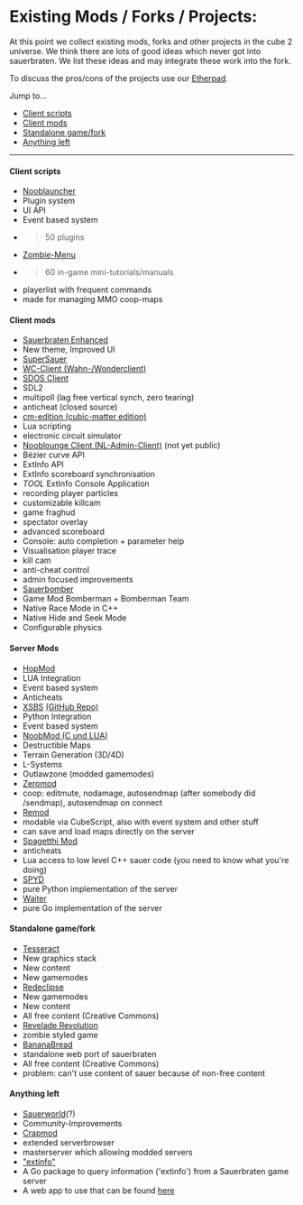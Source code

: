 # Existing Mods / Forks / Projects:

At this point we collect existing mods, forks and other projects in the cube 2 universe. We think there are lots of good ideas which never got into sauerbraten. We list these ideas and may integrate these work into the fork.

To discuss the pros/cons of the projects use our [Etherpad](https://piratenpad.de/p/SauerbratenFork).

Jump to...
* [Client scripts](#client-scripts)
* [Client mods](#client-mods)
* [Standalone game/fork](#standalone-gamefork)
* [Anything left](#anything-left)

***

#### Client scripts
* [Nooblauncher](http://forge.nooblounge.net/projects/nooblauncher)
 * Plugin system
 * UI API
 * Event based system
 * > 50 plugins
* [Zombie-Menu](https://github.com/zombie-crew/zombie-menu)
 * >60 in-game mini-tutorials/manuals
 * playerlist with frequent commands
 * made for managing MMO coop-maps

#### Client mods
* [Sauerbraten Enhanced](https://sourceforge.net/projects/sauerenhanced/)
 * New theme, Improved UI
* [SuperSauer](http://supersauer.blogspot.de)
* [WC-Client (Wahn-/Wonderclient)](http://ogros.org/forum/viewtopic.php?f=77&t=1733)
* [SDOS Client](https://github.com/pisto/sdos-test)
 * SDL2
 * multipoll (lag free vertical synch, zero tearing)
 * anticheat (closed source)
* [cm-edition (cubic-matter edition)](https://sourceforge.net/projects/cmsauerbraten/)
 * Lua scripting
 * electronic circuit simulator
* [Nooblounge Client (NL-Admin-Client)](http://forge.nooblounge.net/projects/nl-adminclient) (not yet public)
 * Bézier curve API
 * ExtInfo API
 * ExtInfo scoreboard synchronisation
 * *TOOL* ExtInfo Console Application
 * recording player particles
 * customizable killcam
 * game fraghud
 * spectator overlay
 * advanced scoreboard
 * Console: auto completion + parameter help
 * Visualisation player trace
 * kill cam
 * anti-cheat control
 * admin focused improvements
* [Sauerbomber](http://forge.nooblounge.net/projects/bomberman)
 * Game Mod Bomberman + Bomberman Team
 * Native Race Mode in C++
 * Native Hide and Seek Mode
 * Configurable physics

#### Server Mods
* [HopMod](https://code.google.com/p/hopmod/)
 * LUA Integration
 * Event based system
 * Anticheats
* [XSBS](http://xsbs.greghaynes.net) [(GitHub Repo)](https://github.com/greghaynes/xsbs)
 * Python Integration
 * Event based system
* [NoobMod (C und LUA)](http://forge.nooblounge.net/projects/noobmod)
 * Destructible Maps
 * Terrain Generation (3D/4D)
 * L-Systems
 * Outlawzone (modded gamemodes)
* [Zeromod](https://github.com/andrius4669/zeromod)
 * coop: editmute, nodamage, autosendmap (after somebody did /sendmap), autosendmap on connect
* [Remod](https://code.google.com/p/remod-sauerbraten/)
 * modable via CubeScript, also with event system and other stuff
 * can save and load maps directly on the server
* [Spagetthi Mod](https://github.com/pisto/spaghettimod)
 * anticheats
 * Lua access to low level C++ sauer code (you need to know what you're doing)
* [SPYD](https://github.com/fdChasm/spyd)
 * pure Python implementation of the server
* [Waiter](https://github.com/sauerbraten/waiter)
 * pure Go implementation of the server

#### Standalone game/fork
* [Tesseract](http://tesseract.gg)
 * New graphics stack
 * New content
 * New gamemodes
* [Redeclipse](http://redeclipse.net)
 * New gamemodes
 * New content
 * All free content (Creative Commons)
* [Revelade Revolution](http://theintercooler.com/reveladerevolution.html)
 * zombie styled game
* [BananaBread](https://github.com/kripken/BananaBread)
 * standalone web port of sauerbraten
 * All free content (Creative Commons)
 * problem: can't use content of sauer because of non-free content

#### Anything left
* [Sauerworld](http://www.sauerworld.org/)(?)
 * Community-Improvements
* [Crapmod](http://crapmod.net)
 * extended serverbrowser
 * masterserver which allowing modded servers
* ["extinfo"](https://github.com/sauerbraten/extinfo)
 * A Go package to query information ('extinfo') from a Sauerbraten game server
 * A web app to use that can be found [here](https://github.com/sauerbraten/extinfo-web)
